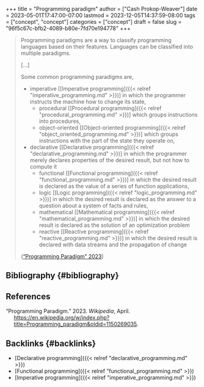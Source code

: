 +++
title = "Programming paradigm"
author = ["Cash Prokop-Weaver"]
date = 2023-05-01T17:47:00-07:00
lastmod = 2023-12-05T14:37:59-08:00
tags = ["concept", "concept"]
categories = ["concept"]
draft = false
slug = "96f5c67c-bfb2-4089-b80e-7fd70e194778"
+++

> Programming paradigms are a way to classify programming languages based on their features. Languages can be classified into multiple paradigms.
>
> [...]
>
> Some common programming paradigms are,
>
> -   imperative [[Imperative programming]({{< relref "imperative_programming.md" >}})] in which the programmer instructs the machine how to change its state,
>     -   procedural [[Procedural programming]({{< relref "procedural_programming.md" >}})] which groups instructions into procedures,
>     -   object-oriented [[Object-oriented programming]({{< relref "object_oriented_programming.md" >}})] which groups instructions with the part of the state they operate on,
> -   declarative [[Declarative programming]({{< relref "declarative_programming.md" >}})] in which the programmer merely declares properties of the desired result, but not how to compute it
>     -   functional [[Functional programming]({{< relref "functional_programming.md" >}})] in which the desired result is declared as the value of a series of function applications,
>     -   logic [[Logic programming]({{< relref "logic_programming.md" >}})] in which the desired result is declared as the answer to a question about a system of facts and rules,
>     -   mathematical [[Mathematical programming]({{< relref "mathematical_programming.md" >}})] in which the desired result is declared as the solution of an optimization problem
>     -   reactive [[Reactive programming]({{< relref "reactive_programming.md" >}})] in which the desired result is declared with data streams and the propagation of change
>
> (<a href="#citeproc_bib_item_1">“Programming Paradigm” 2023</a>)


## Bibliography {#bibliography}

## References

<style>.csl-entry{text-indent: -1.5em; margin-left: 1.5em;}</style><div class="csl-bib-body">
  <div class="csl-entry"><a id="citeproc_bib_item_1"></a>“Programming Paradigm.” 2023. <i>Wikipedia</i>, April. <a href="https://en.wikipedia.org/w/index.php?title=Programming_paradigm&oldid=1150269035">https://en.wikipedia.org/w/index.php?title=Programming_paradigm&#38;oldid=1150269035</a>.</div>
</div>


## Backlinks {#backlinks}

-   [Declarative programming]({{< relref "declarative_programming.md" >}})
-   [Functional programming]({{< relref "functional_programming.md" >}})
-   [Imperative programming]({{< relref "imperative_programming.md" >}})
